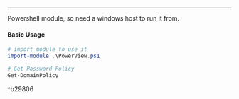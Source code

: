 -- -
Powershell module, so need a windows host to run it from.
#### Basic Usage
```powershell
# import module to use it
import-module .\PowerView.ps1

# Get Password Policy
Get-DomainPolicy
```

^b29806
